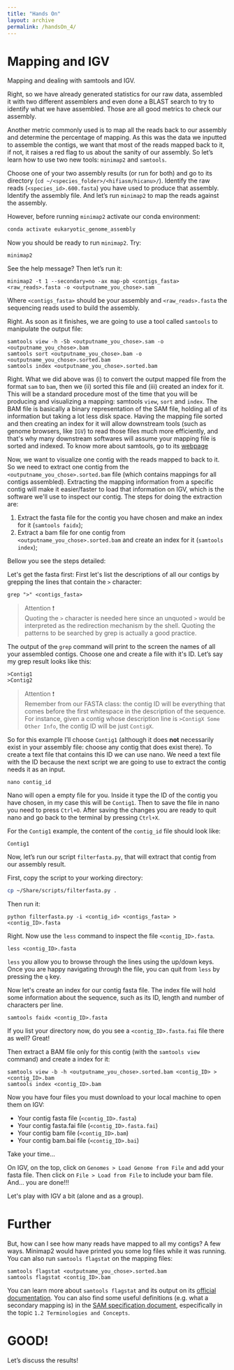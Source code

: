 ```yaml
---
title: "Hands On"
layout: archive
permalink: /handsOn_4/
---  
```


# Mapping and IGV

Mapping and dealing with samtools and IGV.

Right, so we have already generated statistics for our raw data, assembled it with two different assemblers and even done a BLAST search to try to identify what we have assembled. Those are all good metrics to check our assembly. 

Another metric commonly used is to map all the reads back to our assembly and determine the percentage of mapping. As this was the data we inputted to assemble the contigs, we want that most of the reads mapped back to it, if not, it raises a red flag to us about the sanity of our assembly. So let’s learn how to use two new tools: `minimap2` and `samtools`.

Choose one of your two assembly results (or run for both) and go to its directory (`cd ~/<species_folder>/<hifiasm/hicanu>/`). Identify the raw reads (`<species_id>.600.fasta`) you have used to produce that assembly. Identify the assembly file. And let’s run `minimap2` to map the reads against the assembly.

However, before running `minimap2` activate our conda environment:  

```bash
conda activate eukaryotic_genome_assembly
```

Now you should be ready to run `minimap2`. Try:

```console  
minimap2
```  

See the help message? Then let’s run it:

```console  
minimap2 -t 1 --secondary=no -ax map-pb <contigs_fasta> <raw_reads>.fasta -o <outputname_you_chose>.sam
```  

Where `<contigs_fasta>` should be your assembly and `<raw_reads>.fasta` the sequencing reads used to build the assembly. 

Right. As soon as it finishes, we are going to use a tool called `samtools` to manipulate the output file:

```console  
samtools view -h -Sb <outputname_you_chose>.sam -o <outputname_you_chose>.bam
samtools sort <outputname_you_chose>.bam -o <outputname_you_chose>.sorted.bam
samtools index <outputname_you_chose>.sorted.bam
``` 
Right. What we did above was (i) to convert the output mapped file from the format `sam` to `bam`, then we (ii) sorted this file and (iii) created an index for it. This will be a standard procedure most of the time that you will be producing and visualizing a mapping: samtools `view`, `sort` and `index`. The BAM file is basically a binary representation of the SAM file, holding all of its information but taking a lot less disk space. Having the mapping file sorted and then creating an index for it will allow downstream tools (such as genome browsers, like `IGV`) to read those files much more efficiently, and that's why many downstream softwares will assume your mapping file is sorted and indexed.
To know more about samtools, go to its [webpage](https://samtools.github.io)

Now, we want to visualize one contig with the reads mapped to back to it. So we need to extract one contig from the `<outputname_you_chose>.sorted.bam` file (which contains mappings for all contigs assembled). Extracting the mapping information from a specific contig will make it easier/faster to load that information on IGV, which is the software we'll use to inspect our contig. The steps for doing the extraction are:  

1. Extract the fasta file for the contig you have chosen and make an index for it (`samtools faidx`);  
2. Extract a bam file for one contig from `<outputname_you_chose>.sorted.bam` and create an index for it (`samtools index`);  

Bellow you see the steps detailed:

Let's get the fasta first:
First let's list the descriptions of all our contigs by grepping the lines that contain the `>` character:  

```console  
grep ">" <contigs_fasta> 
```

> Attention :exclamation:  
> Quoting the `>` character is needed here since an unquoted `>` would be interpreted as the redirection mechanism by the shell. Quoting the patterns to be searched by grep is actually a good practice. 

The output of the `grep` command will print to the screen the names of all your assembled contigs. Choose one and create a file with it's ID. Let’s say my grep result looks like this:

```
>Contig1
>Contig2
```

> Attention :exclamation:  
> Remember from our FASTA class: the contig ID will be everything that comes before the first whitespace in the description of the sequence. For instance, given a contig whose description line is `>ContigX Some Other Info`, the contig ID will be just `ContigX`. 

So for this example I’ll choose `Contig1` (although it does **not** necessarily exist in your assembly file: choose any contig that does exist there). To create a text file that contains this ID we can use nano. We need a text file with the ID because the next script we are going to use to extract the contig needs it as an input. 

```console  
nano contig_id
```  

Nano will open a empty file for you. Inside it type the ID of the contig you have chosen, in my case this will be `Contig1`. Then to save  the file in nano you need to press `Ctrl+O`. After saving the changes you are ready to quit nano and go back to the terminal by pressing `Ctrl+X`. 

For the `Contig1` example, the content of the `contig_id` file should look like:  

```console
Contig1
```

Now, let’s run our script `filterfasta.py`, that will extract that contig from our assembly result. 

First, copy the script to your working directory:  

```bash  
cp ~/Share/scripts/filterfasta.py .
```

Then run it:

```console  
python filterfasta.py -i <contig_id> <contigs_fasta> > <contig_ID>.fasta
```  

Right. Now use the `less` command to inspect the file `<contig_ID>.fasta`.

```console  
less <contig_ID>.fasta
``` 

`less` you allow you to browse through the lines using the up/down keys. Once you are happy navigating through the file, you can quit from `less` by pressing the `q` key. 

Now let's create an index for our contig fasta file. The index file will hold some information about the sequence, such as its ID, length and number of characters per line.

```console  
samtools faidx <contig_ID>.fasta
``` 

If you list your directory now, do you see a `<contig_ID>.fasta.fai` file there as well? Great!

Then extract a BAM file only for this contig (with the `samtools view` command) and create a index for it:

```console  
samtools view -b -h <outputname_you_chose>.sorted.bam <contig_ID> > <contig_ID>.bam
samtools index <contig_ID>.bam
``` 

Now you have four files you must download to your local machine to open them on IGV:

* Your contig fasta file (`<contig_ID>.fasta`)
* Your contig fasta.fai file (`<contig_ID>.fasta.fai`)
* Your contig bam file (`<contig_ID>.bam`)
* Your contig bam.bai file (`<contig_ID>.bai`)

Take your time…

On IGV, on the top, click on `Genomes > Load Genome from File` and add your fasta file. Then click on `File > Load from File` to include your bam file. And… you are done!!! 

Let's play with IGV a bit (alone and as a group).

# Further

But, how can I see how many reads have mapped to all my contigs? 
A few ways.
Minimap2 would have printed you some log files while it was running.
You can also run `samtools flagstat` on the mapping files:

```console  
samtools flagstat <outputname_you_chose>.sorted.bam
samtools flagstat <contig_ID>.bam
``` 

You can learn more about `samtools flagstat` and its output on its [official documentation](http://www.htslib.org/doc/samtools-flagstat.html). You can also find some useful definitions (e.g. what a secondary mapping is) in the [SAM specification document](https://samtools.github.io/hts-specs/SAMv1.pdf), especifically in the topic `1.2 Terminologies and Concepts`.

# GOOD!

Let’s discuss the results!

